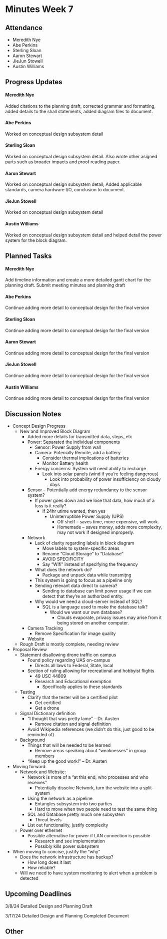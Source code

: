# Minutes Week 7

## Attendance
   - Meredith Nye
   - Abe Perkins
   - Sterling Sloan
   - Aaron Stewart
   - JieJun Stowell
   - Austin Williams

## Progress Updates
#### Meredith Nye
Added citations to the planning draft, corrected grammar and formatting, added details to the shall statements, added diagram files to document.             
#### Abe Perkins
Worked on conceptual design subsystem detail
#### Sterling Sloan
Worked on conceptual design subsystem detail. Also wrote other asigned parts such as broader impacts and proof reading paper. 
#### Aaron Stewart
Worked on conceptual design subsystem detail; Added applicable standards, camera hardware I/O, conclusion to document.
#### JieJun Stowell
Worked on conceptual design subsystem detail
#### Austin Williams
Worked on conceptual design subsystem detail and helped detail the power system for the block diagram.

## Planned Tasks
#### Meredith Nye
Add timeline information and create a more detailed gantt chart for the planning draft. Submit meeting minutes and planning draft
#### Abe Perkins
Continue adding more detail to conceptual design for the final version 
#### Sterling Sloan
Continue adding more detail to conceptual design for the final version
#### Aaron Stewart
Continue adding more detail to conceptual design for the final version
#### JieJun Stowell
Continue adding more detail to conceptual design for the final version
#### Austin Williams
Continue adding more detail to conceptual design for the final version

## Discussion Notes
- Concept Design Progress
   - New and Improved Block Diagram
      - Added more details for transmitted data, steps, etc
      - Power: Separated the individual components
         - Sensor: Power Supply from wall
         - Camera: Potenially Remote, add a battery
            - Consider thermal implications of batteries
            - Monitor Battery health
         - Energy concerns: System will need ability to recharge
            - Look into solar panels (wind if you’re feeling dangerous)
               - Look into probability of power insufficiency on cloudy days
      - Sensor – Potentially add energy redundancy to the sensor system?
         - If power goes down and we lose that data, how much of a loss is it really?
            - If 24hr utime wanted, then yes
               - Uninterruptible Power Supply (UPS)
                  - Off shelf – saves time, more expensive, will work.
                  - Homemade – saves money, adds more complexity, may not work if designed improperly.
      - Network
         - Lack of clarity regarding labels in block diagram
            - Move labels to system-specific areas
            - Rename “Cloud Storage” to “Database”
            - AVOID SPECIFICITY
            - Say “Wifi” instead of specifying the frequency
         - What does the network do?
            - Package and unpack data while transmiƫng
         - This system is going to focus as a pipeline only
         - Sending relevant data direct to camera?
            - Sending to database can limit power usage if we can detect that they’re an authorized entity.
         - Why would we need a cloud-server instead of SQL?
            - SQL is a language used to make the database talk?
               - Would we want our own database?
                  - Clouds evaporate, privacy issues may arise from it being stored on another computer.
      - Camera Tracking
         - Remove Specification for image quality
      - Website
   - Rough Draft is mostly complete, needing review
- Proposal Review
   - Statement disallowing drone traffic on campus
      - Found policy regarding UAS on-campus
         - Directs all laws to Federal, State, local
      - Section of ruling allowing for recreational and hobbyist flights
         - 49 USC 44809
         - Research and Educational exemption
            - Specifically applies to these standards
   - Testing
      - Clarify that the tester will be a certified pilot
         - Get certified
         - Get a drone
   - Signal Dictionary definition
      - “I thought that was pretty lame” – Dr. Austen
         - Remove citation and signal definition
      - Avoid Wikipedia references (we didn’t do this, just good to be reminded of)
   - Background
      - Things that will be needed to be learned
         - Remove areas speaking about “weaknesses” in group members
      - “Keep up the good work!” – Dr. Austen
- Moving forward:
   - Network and Website:
      - Network is more of a “at this end, who processes and who receives”
         - Potentially dissolve Network, turn the website into a split-system
      - Using the network as a pipeline
         - Entangles subsystem into two parties
         - Hard to move when two people need to test the same thing
      - SQL and Database pretty much one subsystem
         - Threat levels
      - List out functionality, justify complexity
   - Power over ethernet
      - Possible alternative for power if LAN connection is possible
         - Research and see implementation
         - Possibly kills power subsystem
- When moving to concise, justify the “why”
   - Does the network infrastructure has backup?
      - How long does it last
      - How reliable?
   - Will we need to have system monitoring to alert when a problem is detected 

## Upcoming Deadlines
3/8/24 Detailed Design and Planning Draft

3/17/24 Detailed Design and Planning Completed Document

## Other
